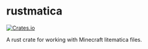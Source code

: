# rustmatica

[![Crates.io](https://img.shields.io/crates/v/rustmatica)](https://crates.io/crates/rustmatica)

A rust crate for working with Minecraft litematica files.
